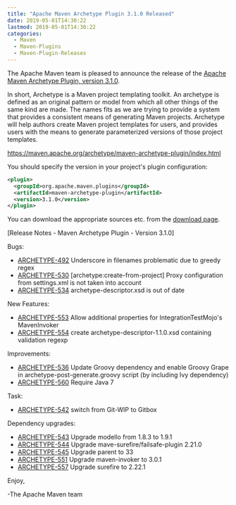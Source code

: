 ```yaml
---
title: "Apache Maven Archetype Plugin 3.1.0 Released"
date: 2019-05-01T14:30:22
lastmod: 2019-05-01T14:30:22
categories:
  - Maven
  - Maven-Plugins
  - Maven-Plugin-Releases
---
```

The Apache Maven team is pleased to announce the release of the 
[Apache Maven Archetype Plugin, version 3.1.0](https://maven.apache.org/archetype/maven-archetype-plugin/).

In short, Archetype is a Maven project templating toolkit. An archetype is defined as an original pattern or model from which all other things of the same kind are made. The names fits as we are trying to provide a system that provides a consistent means of generating Maven projects. Archetype will help authors create Maven project templates for users, and provides users with the means to generate parameterized versions of those project templates.

https://maven.apache.org/archetype/maven-archetype-plugin/index.html

You should specify the version in your project's plugin configuration:

```xml
<plugin>
  <groupId>org.apache.maven.plugins</groupId>
  <artifactId>maven-archetype-plugin</artifactId>
  <version>3.1.0</version>
</plugin>
```

You can download the appropriate sources etc. from the [download page](https://maven.apache.org/plugins/maven-archetype-plugin/download.cgi).

<!-- more -->

[Release Notes - Maven Archetype Plugin - Version 3.1.0]

Bugs:

 * [ARCHETYPE-492](https://issues.apache.org/jira/browse/ARCHETYPE-492) Underscore in filenames problematic due to greedy regex
 * [ARCHETYPE-530](https://issues.apache.org/jira/browse/ARCHETYPE-530) [archetype:create-from-project] Proxy configuration from settings.xml is not taken into account
 * [ARCHETYPE-534](https://issues.apache.org/jira/browse/ARCHETYPE-534) archetype-descriptor.xsd is out of date

New Features:

 * [ARCHETYPE-553](https://issues.apache.org/jira/browse/ARCHETYPE-553) Allow additional properties for IntegrationTestMojo's MavenInvoker
 * [ARCHETYPE-554](https://issues.apache.org/jira/browse/ARCHETYPE-554) create archetype-descriptor-1.1.0.xsd containing validation regexp

Improvements:

 * [ARCHETYPE-536](https://issues.apache.org/jira/browse/ARCHETYPE-536) Update Groovy dependency and enable Groovy Grape in archetype-post-generate.groovy script (by including Ivy dependency)
 * [ARCHETYPE-560](https://issues.apache.org/jira/browse/ARCHETYPE-560) Require Java 7

Task:

 * [ARCHETYPE-542](https://issues.apache.org/jira/browse/ARCHETYPE-542) switch from Git-WIP to Gitbox

Dependency upgrades:

 * [ARCHETYPE-543](https://issues.apache.org/jira/browse/ARCHETYPE-543) Upgrade modello from 1.8.3 to 1.9.1
 * [ARCHETYPE-544](https://issues.apache.org/jira/browse/ARCHETYPE-544) Upgrade mave-surefire/failsafe-plugin 2.21.0
 * [ARCHETYPE-545](https://issues.apache.org/jira/browse/ARCHETYPE-545) Upgrade parent to 33
 * [ARCHETYPE-551](https://issues.apache.org/jira/browse/ARCHETYPE-551) Upgrade maven-invoker to 3.0.1
 * [ARCHETYPE-557](https://issues.apache.org/jira/browse/ARCHETYPE-557) Upgrade surefire to 2.22.1

Enjoy,

-The Apache Maven team
